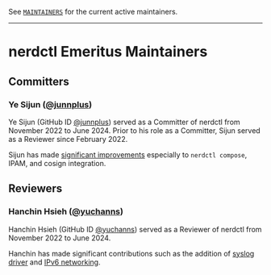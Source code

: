 See [`MAINTAINERS`](./MAINTAINERS) for the current active maintainers.
- - -
# nerdctl Emeritus Maintainers

## Committers
### Ye Sijun ([@junnplus](https://github.com/junnplus))
Ye Sijun (GitHub ID [@junnplus](https://github.com/junnplus)) served as
a Committer of nerdctl from November 2022 to June 2024.
Prior to his role as a Committer, Sijun served as a Reviewer since February 2022.

Sijun has made [significant improvements](https://github.com/containerd/nerdctl/pulls?q=author%3Ajunnplus+)
especially to `nerdctl compose`, IPAM, and cosign integration.

## Reviewers
### Hanchin Hsieh ([@yuchanns](https://github.com/yuchanns))
Hanchin Hsieh (GitHub ID [@yuchanns](https://github.com/yuchanns)) served as
a Reviewer of nerdctl from November 2022 to June 2024.

Hanchin has made significant contributions such as the addition of
[syslog driver](https://github.com/containerd/nerdctl/pull/1377) and
[IPv6 networking](https://github.com/containerd/nerdctl/pull/1558).
